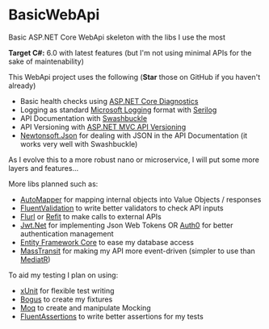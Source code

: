 # BasicWebApi
Basic ASP.NET Core WebApi skeleton with the libs I use the most

**Target C#:** 6.0 with latest features (but I'm not using minimal APIs for the sake of maintenability)

This WebApi project uses the following (**Star** those on GitHub if you haven't already)

- Basic health checks using [ASP.NET Core Diagnostics](https://github.com/aspnet/Diagnostics)
- Logging as standard [Microsoft Logging](https://github.com/aspnet/Logging/tree/master/src/Microsoft.Extensions.Logging) format with [Serilog](https://github.com/serilog/serilog)
- API Documentation with [Swashbuckle](https://github.com/domaindrivendev/Swashbuckle.WebApi)
- API Versioning with [ASP.NET MVC API Versioning](https://github.com/dotnet/aspnet-api-versioning)
- [Newtonsoft.Json](https://github.com/JamesNK/Newtonsoft.Json) for dealing with JSON in the API Documentation (it works very well with Swashbuckle)

As I evolve this to a more robust nano or microservice, I will put some more layers and features...

More libs planned such as:
- [AutoMapper](https://github.com/AutoMapper/AutoMapper) for mapping internal objects into Value Objects / responses
- [FluentValidation](https://github.com/FluentValidation/FluentValidation) to write better validators to check API inputs
- [Flurl](https://github.com/tmenier/Flurl) or [Refit](https://github.com/reactiveui/refit) to make calls to external APIs
- [Jwt.Net](https://github.com/jwt-dotnet/jwt) for implementing Json Web Tokens OR [Auth0](https://github.com/auth0/auth0-aspnetcore-authentication) for better authentication management
- [Entity Framework Core](https://github.com/dotnet/efcore) to ease my database access
- [MassTransit](https://github.com/MassTransit) for making my API more event-driven (simpler to use than [MediatR](https://github.com/jbogard/MediatR))

To aid my testing I plan on using:
- [xUnit](https://github.com/xunit/xunit) for flexible test writing
- [Bogus](https://github.com/bchavez/Bogus) to create my fixtures
- [Moq](https://github.com/moq/moq) to create and manipulate Mocking
- [FluentAssertions](https://github.com/fluentassertions/fluentassertions) to write better assertions for my tests
